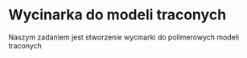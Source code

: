 # Wycinarka do modeli traconych


Naszym zadaniem jest stworzenie wycinarki do polimerowych modeli traconych
